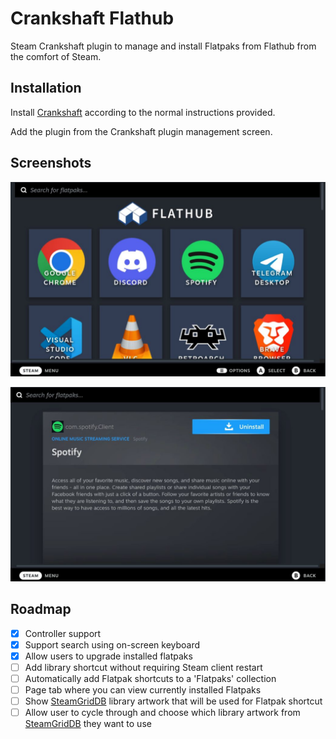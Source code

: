 # Crankshaft Flathub

Steam Crankshaft plugin to manage and install Flatpaks from Flathub from
the comfort of Steam.

## Installation

Install [Crankshaft](https://crankshaft.space/) according to the normal
instructions provided.

Add the plugin from the Crankshaft plugin management screen.

## Screenshots

![](doc/image01.png)

![](doc/image02.png)

## Roadmap

- [x] Controller support
- [x] Support search using on-screen keyboard
- [x] Allow users to upgrade installed flatpaks
- [ ] Add library shortcut without requiring Steam client restart
- [ ] Automatically add Flatpak shortcuts to a 'Flatpaks' collection
- [ ] Page tab where you can view currently installed Flatpaks
- [ ] Show [SteamGridDB](https://www.steamgriddb.com/) library artwork that will be used for Flatpak shortcut
- [ ] Allow user to cycle through and choose which library artwork from [SteamGridDB](https://www.steamgriddb.com/) they want to use
